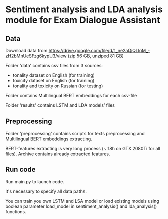 # Sentiment analysis and LDA analysis module for Exam Dialogue Assistant

## Data
Download data from https://drive.google.com/file/d/1_ne2aQjQLlqM_-zH2bMnUeSFzg6kypU3/view (zip 56 GB, unziped 81 GB) 

Folder 'data' contains csv files from 3 sources:
- tonality dataset on English (for training)
- toxicity dataset on English (for training)
- tonality and toxicity on Russian (for testing)

Folder contains Multilingual BERT embeddings for each csv-file

Folder 'results' contains LSTM and LDA models’ files


## Preprocessing
Folder 'preprocessing' contains scripts for texts preprocessing and Multilingual BERT embeddings extracting. 

BERT-features extracting is very long process (~ 18h on GTX 2080Ti for all files). Archive contains already extracted features.

## Run code
Run main.py to launch code.

It's necessary to specify all data paths. 

You can train you own LSTM and LSA model or load existing models using boolean parameter load_model in sentiment_analysis() and lda_analysis() functions. 
